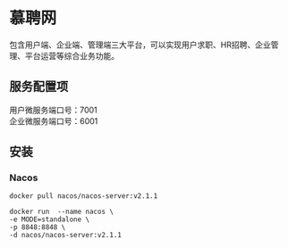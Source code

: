 # 慕聘网  

包含用户端、企业端、管理端三大平台，可以实现用户求职、HR招聘、企业管理、平台运营等综合业务功能。  

## 服务配置项  

用户微服务端口号：7001  
企业微服务端口号：6001  

## 安装  

### Nacos  

```shell
docker pull nacos/nacos-server:v2.1.1

docker run  --name nacos \
-e MODE=standalone \
-p 8848:8848 \
-d nacos/nacos-server:v2.1.1
```
